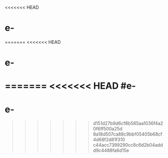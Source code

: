 <<<<<<< HEAD
# e-
=======
<<<<<<< HEAD
# e-
=======
<<<<<<< HEAD
#e-
=======
# e-
>>>>>>> d151d27b9d6cf8b585aa1036f4a20f6ff500a25d
>>>>>>> 8a18d507ca88c9bbf05405b68cf4d68f2d81f310
>>>>>>> c44acc7399290cc8c6d2b04addd9c4488fa6d15e
